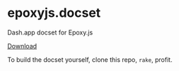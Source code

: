 epoxyjs.docset
==============

Dash.app docset for Epoxy.js

[Download](https://github.com/adamyonk/epoxyjs.docset/raw/master/epoxyjs.docset.tgz)

To build the docset yourself, clone this repo, `rake`, profit.
